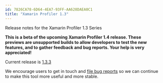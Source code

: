 ```yaml
---
id: 7826CA78-6D64-4EA7-93FF-AA628DAEA0C1
title: "Xamarin Profiler 1.3"
---
```


Release notes for the Xamarin Profiler 1.3 Series

**This is a beta of the upcoming Xamarin Profiler 1.4 release. These previews are unsupported builds to allow
developers to test the new features, and to gather feedback and bug reports. Your help is very appreciated!**

Current release is [1.3.3](profiler-1.3.3)

We encourage users to get in touch and [file bug reports](https://bugzilla.xamarin.com/enter_bug.cgi?product=Profiler) so we can continue to make this tool more useful and more stable.

